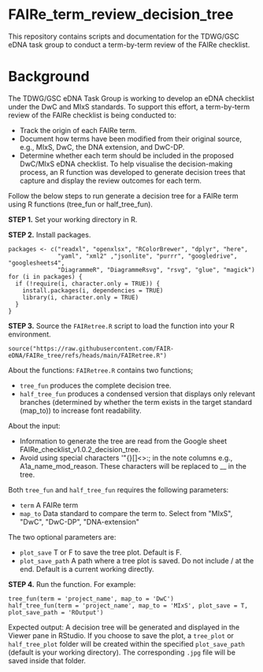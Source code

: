 # FAIRe_term_review_decision_tree
This repository contains scripts and documentation for the TDWG/GSC eDNA task group to conduct a term-by-term review of the FAIRe checklist. 

# Background
The TDWG/GSC eDNA Task Group is working to develop an eDNA checklist under the DwC and MIxS standards.
To support this effort, a term-by-term review of the FAIRe checklist is being conducted to:
- Track the origin of each FAIRe term.
- Document how terms have been modified from their original source, e.g., MIxS, DwC, the DNA extension, and DwC-DP.
- Determine whether each term should be included in the proposed DwC/MIxS eDNA checklist.
To help visualise the decision-making process, an R function was developed to generate decision trees that capture and display the review outcomes for each term.



Follow the below steps to run generate a decision tree for a FAIRe term using R functions (tree_fun or half_tree_fun).

**STEP 1.** Set your working directory in R. 

**STEP 2.** Install packages. 

```
packages <- c("readxl", "openxlsx", "RColorBrewer", "dplyr", "here", 
              "yaml", "xml2" ,"jsonlite", "purrr", "googledrive", "googlesheets4",
              "DiagrammeR", "DiagrammeRsvg", "rsvg", "glue", "magick") 
for (i in packages) {
  if (!require(i, character.only = TRUE)) {
    install.packages(i, dependencies = TRUE)
    library(i, character.only = TRUE)
  }
}
```

**STEP 3.** Source the `FAIRetree.R` script to load the function into your R environment.

```
source("https://raw.githubusercontent.com/FAIR-eDNA/FAIRe_tree/refs/heads/main/FAIRetree.R")
```

About the functions: 
`FAIRetree.R` contains two functions; 
- `tree_fun` produces the complete decision tree.
- `half_tree_fun` produces a condensed version that displays only relevant branches (determined by whether the term exists in the target standard (map_to)) to increase font readability.

About the input: 
- Information to generate the tree are read from the Google sheet FAIRe_checklist_v1.0.2_decision_tree.
- Avoid using special characters '\"{}[]<>:; in the note columns e.g., A1a_name_mod_reason. These characters will be replaced to __ in the tree.

Both `tree_fun` and `half_tree_fun` requires the following parameters:
- `term` A FAIRe term
- `map_to` Data standard to compare the term to. Select from "MIxS", "DwC", "DwC-DP", "DNA-extension"

The two optional parameters are:
- `plot_save` T or F to save the tree plot. Default is F.
- `plot_save_path` A path where a tree plot is saved. Do not include / at the end. Default is a current working directly. 

**STEP 4.** Run the function. For example:
```
tree_fun(term = 'project_name', map_to = 'DwC')
half_tree_fun(term = 'project_name', map_to = 'MIxS', plot_save = T, plot_save_path = 'ROutput')
```

Expected output:
A decision tree will be generated and displayed in the Viewer pane in RStudio.
If you choose to save the plot, a `tree_plot` or `half_tree_plot` folder will be created within the specified `plot_save_path` (default is your working directory). The corresponding `.jpg` file will be saved inside that folder.
